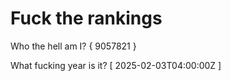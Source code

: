 # Fuck the rankings

Who the hell am I?
{ 9057821 }

What fucking year is it?
[ 2025-02-03T04:00:00Z ]
